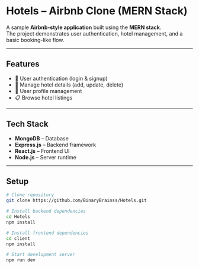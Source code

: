 # Hotels – Airbnb Clone (MERN Stack)

A sample **Airbnb-style application** built using the **MERN stack**.  
The project demonstrates user authentication, hotel management, and a basic booking-like flow.

---

## Features
- 🔐 User authentication (login & signup)  
- 🏨 Manage hotel details (add, update, delete)  
- 👤 User profile management  
- 📋 Browse hotel listings  

---

## Tech Stack
- **MongoDB** – Database  
- **Express.js** – Backend framework  
- **React.js** – Frontend UI  
- **Node.js** – Server runtime  

---

## Setup
```bash
# Clone repository
git clone https://github.com/BinaryBrainss/Hotels.git

# Install backend dependencies
cd Hotels
npm install

# Install frontend dependencies
cd client
npm install

# Start development server
npm run dev
